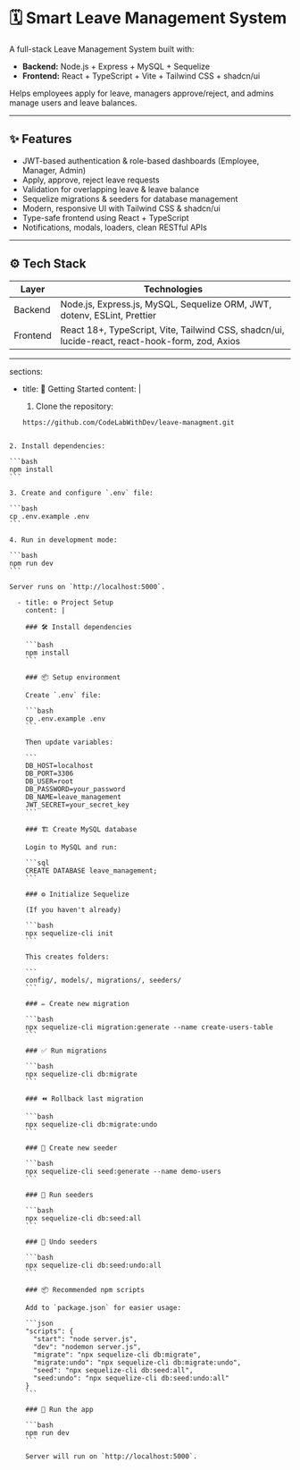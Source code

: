 # 🗓️ Smart Leave Management System

A full-stack Leave Management System built with:

- **Backend:** Node.js + Express + MySQL + Sequelize
- **Frontend:** React + TypeScript + Vite + Tailwind CSS + shadcn/ui

Helps employees apply for leave, managers approve/reject, and admins manage users and leave balances.

---

## ✨ Features

- JWT-based authentication & role-based dashboards (Employee, Manager, Admin)
- Apply, approve, reject leave requests
- Validation for overlapping leave & leave balance
- Sequelize migrations & seeders for database management
- Modern, responsive UI with Tailwind CSS & shadcn/ui
- Type-safe frontend using React + TypeScript
- Notifications, modals, loaders, clean RESTful APIs

---

## ⚙️ Tech Stack

| Layer    | Technologies                                                                                    |
| -------- | ----------------------------------------------------------------------------------------------- |
| Backend  | Node.js, Express.js, MySQL, Sequelize ORM, JWT, dotenv, ESLint, Prettier                        |
| Frontend | React 18+, TypeScript, Vite, Tailwind CSS, shadcn/ui, lucide-react, react-hook-form, zod, Axios |

---

sections:

- title: 🚀 Getting Started
  content: |

  1. Clone the repository:

  ```bash
  https://github.com/CodeLabWithDev/leave-managment.git
  ```

````

2. Install dependencies:

```bash
npm install
```

3. Create and configure `.env` file:

```bash
cp .env.example .env
```

4. Run in development mode:

```bash
npm run dev
```

Server runs on `http://localhost:5000`.

  - title: ⚙️ Project Setup
    content: |

    ### 🛠 Install dependencies

    ```bash
    npm install
    ```

    ### 📦 Setup environment

    Create `.env` file:

    ```bash
    cp .env.example .env
    ```

    Then update variables:

    ```
    DB_HOST=localhost
    DB_PORT=3306
    DB_USER=root
    DB_PASSWORD=your_password
    DB_NAME=leave_management
    JWT_SECRET=your_secret_key
    ```

    ### 🏗 Create MySQL database

    Login to MySQL and run:

    ```sql
    CREATE DATABASE leave_management;
    ```

    ### ⚙️ Initialize Sequelize

    (If you haven't already)

    ```bash
    npx sequelize-cli init
    ```

    This creates folders:

    ```
    config/, models/, migrations/, seeders/
    ```

    ### ✏️ Create new migration

    ```bash
    npx sequelize-cli migration:generate --name create-users-table
    ```

    ### ✅ Run migrations

    ```bash
    npx sequelize-cli db:migrate
    ```

    ### ⏪ Rollback last migration

    ```bash
    npx sequelize-cli db:migrate:undo
    ```

    ### 🌱 Create new seeder

    ```bash
    npx sequelize-cli seed:generate --name demo-users
    ```

    ### 🌱 Run seeders

    ```bash
    npx sequelize-cli db:seed:all
    ```

    ### 🧹 Undo seeders

    ```bash
    npx sequelize-cli db:seed:undo:all
    ```

    ### 📦 Recommended npm scripts

    Add to `package.json` for easier usage:

    ```json
    "scripts": {
      "start": "node server.js",
      "dev": "nodemon server.js",
      "migrate": "npx sequelize-cli db:migrate",
      "migrate:undo": "npx sequelize-cli db:migrate:undo",
      "seed": "npx sequelize-cli db:seed:all",
      "seed:undo": "npx sequelize-cli db:seed:undo:all"
    }
    ```

    ### 🚀 Run the app

    ```bash
    npm run dev
    ```

    Server will run on `http://localhost:5000`.
````
